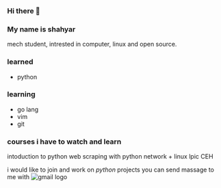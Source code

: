 ### Hi there 👋

### My name is shahyar

mech student, intrested in computer, linux and open source.

### learned
- python

### learning
- go lang
- vim
- git

### courses i have to watch and learn
intoduction to python
web scraping with python
network +
linux lpic
CEH

i would like to join and work on *python* projects
you can send massage to me with ![gmail logo](https://external-content.duckduckgo.com/iu/?u=https%3A%2F%2Fclipartcraft.com%2Fimages%2Fgmail-logo-transparent-8.png&f=1&nofb=1&ipt=d8f5cdb53224d6ea65bc876d1d4c01292a870895e620663a04d7a25e2d15ad0a&ipo=images)
